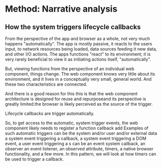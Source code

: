 # Method: Narrative analysis

## How the system triggers lifecycle callbacks

From the perspective of the app and browser as a whole, not very much happens "automatically".
The app is mostly passive, it reacts to the users input, to network resources being loaded,
data sources feeding it new data, and other I/O actions. The apps functions "react" to its environment;
it is very rarely beneficial to view it as initiating actions itself, "automatically".

But, viewing functions from the perspective of an individual web component, things change. 
The web component knows very little about its environment, and
it lives in a conceptually very small, general world. And these two characteristics are connected.


And there is a good reason for this this is that the web component architecture is designed for reuse and repurposeand its
perspective is greatly limited.the browser is likely perceived as the source of the trigger.

Lifecycle callbacks are trigger automatically. 


So, to get access to the automatic, system trigger events, the web component likely needs to
register a function callback 
add Examples of such automatic triggers can be the system and/or user and/or external data a system event triggering a callback, a system event triggering
a DOM event, a user event triggering a s can be an event  system callback, an observer an event listener, an observed attribute,
timers, a native browser functionality, and a few more. In this pattern, we will look at
how timers can be used to trigger a callback.
